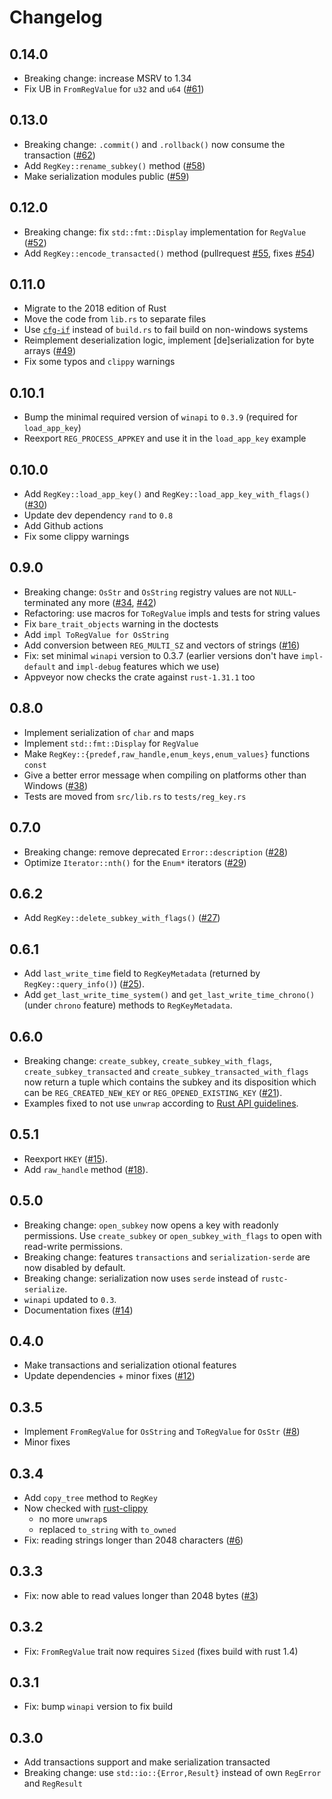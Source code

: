 # Changelog

## 0.14.0
* Breaking change: increase MSRV to 1.34
* Fix UB in `FromRegValue` for `u32` and `u64` ([#61](https://github.com/gentoo90/winreg-rs/issues/61))

## 0.13.0

* Breaking change: `.commit()` and `.rollback()` now consume the transaction ([#62](https://github.com/gentoo90/winreg-rs/issues/62))
* Add `RegKey::rename_subkey()` method ([#58](https://github.com/gentoo90/winreg-rs/issues/58))
* Make serialization modules public ([#59](https://github.com/gentoo90/winreg-rs/issues/59))

## 0.12.0

* Breaking change: fix `std::fmt::Display` implementation for `RegValue` ([#52](https://github.com/gentoo90/winreg-rs/issues/52))
* Add `RegKey::encode_transacted()` method (pullrequest [#55](https://github.com/gentoo90/winreg-rs/pull/55), fixes [#54](https://github.com/gentoo90/winreg-rs/issues/54))

## 0.11.0

* Migrate to the 2018 edition of Rust
* Move the code from `lib.rs` to separate files
* Use [`cfg-if`](https://crates.io/crates/cfg-if) instead of `build.rs` to fail build on non-windows systems
* Reimplement deserialization logic, implement [de]serialization for byte arrays ([#49](https://github.com/gentoo90/winreg-rs/issues/49))
* Fix some typos and `clippy` warnings

## 0.10.1

* Bump the minimal required version of `winapi` to `0.3.9` (required for `load_app_key`)
* Reexport `REG_PROCESS_APPKEY` and use it in the `load_app_key` example

## 0.10.0

* Add `RegKey::load_app_key()` and `RegKey::load_app_key_with_flags()` ([#30](https://github.com/gentoo90/winreg-rs/issues/30))
* Update dev dependency `rand` to `0.8`
* Add Github actions
* Fix some clippy warnings

## 0.9.0

* Breaking change: `OsStr` and `OsString` registry values are not `NULL`-terminated any more ([#34](https://github.com/gentoo90/winreg-rs/issues/34), [#42](https://github.com/gentoo90/winreg-rs/issues/42))
* Refactoring: use macros for `ToRegValue` impls and tests for string values
* Fix `bare_trait_objects` warning in the doctests
* Add `impl ToRegValue for OsString`
* Add conversion between `REG_MULTI_SZ` and vectors of strings ([#16](https://github.com/gentoo90/winreg-rs/issues/16))
* Fix: set minimal `winapi` version to 0.3.7 (earlier versions don't have `impl-default` and `impl-debug` features which we use)
* Appveyor now checks the crate against `rust-1.31.1` too

## 0.8.0

* Implement serialization of `char` and maps
* Implement `std::fmt::Display` for `RegValue`
* Make `RegKey::{predef,raw_handle,enum_keys,enum_values}` functions `const`
* Give a better error message when compiling on platforms other than Windows ([#38](https://github.com/gentoo90/winreg-rs/pull/38))
* Tests are moved from `src/lib.rs` to `tests/reg_key.rs`

## 0.7.0

* Breaking change: remove deprecated `Error::description` ([#28](https://github.com/gentoo90/winreg-rs/pull/28))
* Optimize `Iterator::nth()` for the `Enum*` iterators ([#29](https://github.com/gentoo90/winreg-rs/pull/29))

## 0.6.2

* Add `RegKey::delete_subkey_with_flags()` ([#27](https://github.com/gentoo90/winreg-rs/pull/27))

## 0.6.1

* Add `last_write_time` field to `RegKeyMetadata` (returned by `RegKey::query_info()`) ([#25](https://github.com/gentoo90/winreg-rs/pull/25)).
* Add `get_last_write_time_system()` and `get_last_write_time_chrono()` (under `chrono` feature) methods to `RegKeyMetadata`.

## 0.6.0

* Breaking change: `create_subkey`, `create_subkey_with_flags`, `create_subkey_transacted` and
`create_subkey_transacted_with_flags` now return a tuple which contains the subkey and its disposition
which can be `REG_CREATED_NEW_KEY` or `REG_OPENED_EXISTING_KEY` ([#21](https://github.com/gentoo90/winreg-rs/issues/21)).
* Examples fixed to not use `unwrap` according to [Rust API guidelines](https://rust-lang-nursery.github.io/api-guidelines/documentation.html#examples-use--not-try-not-unwrap-c-question-mark).

## 0.5.1

* Reexport `HKEY` ([#15](https://github.com/gentoo90/winreg-rs/issues/15)).
* Add `raw_handle` method ([#18](https://github.com/gentoo90/winreg-rs/pull/18)).

## 0.5.0

* Breaking change: `open_subkey` now opens a key with readonly permissions.
Use `create_subkey` or `open_subkey_with_flags` to open with read-write permissions.
* Breaking change: features `transactions` and `serialization-serde` are now disabled by default.
* Breaking change: serialization now uses `serde` instead of `rustc-serialize`.
* `winapi` updated to `0.3`.
* Documentation fixes ([#14](https://github.com/gentoo90/winreg-rs/pull/14))

## 0.4.0

* Make transactions and serialization otional features
* Update dependencies + minor fixes ([#12](https://github.com/gentoo90/winreg-rs/pull/12))

## 0.3.5

* Implement `FromRegValue` for `OsString` and `ToRegValue` for `OsStr` ([#8](https://github.com/gentoo90/winreg-rs/issues/8))
* Minor fixes

## 0.3.4

* Add `copy_tree` method to `RegKey`
* Now checked with [rust-clippy](https://github.com/Manishearth/rust-clippy)
    * no more `unwrap`s
    * replaced `to_string` with `to_owned`
* Fix: reading strings longer than 2048 characters ([#6](https://github.com/gentoo90/winreg-rs/pull/6))

## 0.3.3

* Fix: now able to read values longer than 2048 bytes ([#3](https://github.com/gentoo90/winreg-rs/pull/3))

## 0.3.2

* Fix: `FromRegValue` trait now requires `Sized` (fixes build with rust 1.4)

## 0.3.1

* Fix: bump `winapi` version to fix build

## 0.3.0

* Add transactions support and make serialization transacted
* Breaking change: use `std::io::{Error,Result}` instead of own `RegError` and `RegResult`
